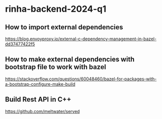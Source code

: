 # rinha-backend-2024-q1

## How to import external dependencies
https://blog.envoyproxy.io/external-c-dependency-management-in-bazel-dd37477422f5

## How to make external dependencies with bootstrap file to work with bazel
https://stackoverflow.com/questions/60048460/bazel-for-packages-with-a-bootstrap-configure-make-build

## Build Rest API in C++
https://github.com/meltwater/served

